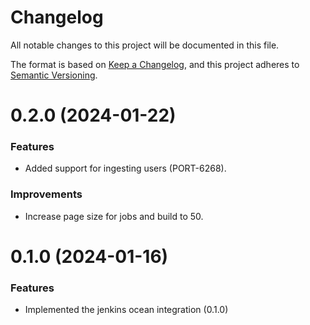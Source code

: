 # Changelog

All notable changes to this project will be documented in this file.

The format is based on [Keep a Changelog](https://keepachangelog.com/en/1.0.0/),
and this project adheres to [Semantic Versioning](https://semver.org/spec/v2.0.0.html).

<!-- towncrier release notes start -->


# 0.2.0 (2024-01-22)

### Features

- Added support for ingesting users (PORT-6268).

### Improvements

- Increase page size for jobs and build to 50.

# 0.1.0 (2024-01-16)

### Features

- Implemented the jenkins ocean integration (0.1.0)
